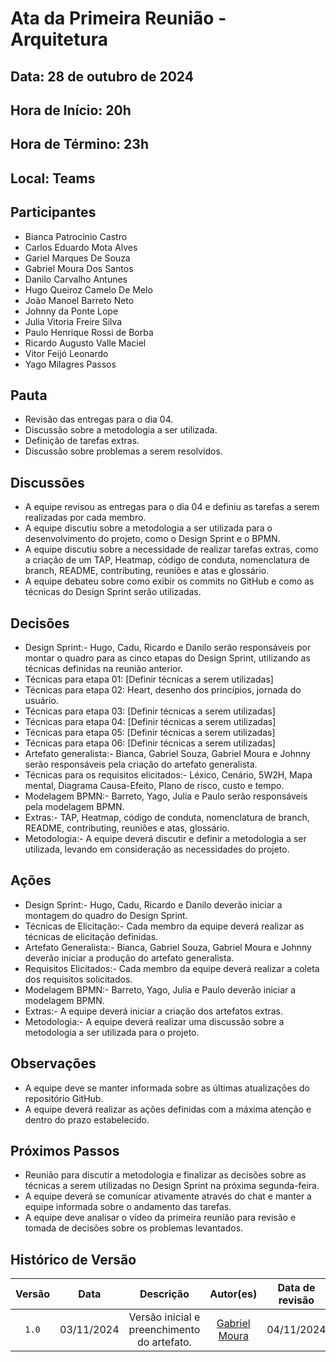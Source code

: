 # Ata da Primeira Reunião - Arquitetura

## Data: 28 de outubro de 2024

## Hora de Início: 20h

## Hora de Término: 23h

## Local: Teams

## Participantes

- Bianca Patrocínio Castro
- Carlos Eduardo Mota Alves
- Gariel Marques De Souza
- Gabriel Moura Dos Santos
- Danilo Carvalho Antunes
- Hugo Queiroz Camelo De Melo
- João Manoel Barreto Neto
- Johnny da Ponte Lope
- Julia Vitoria Freire Silva
- Paulo Henrique Rossi de Borba
- Ricardo Augusto Valle Maciel
- Vitor Feijó Leonardo
- Yago Milagres Passos

## Pauta

- Revisão das entregas para o dia 04.
- Discussão sobre a metodologia a ser utilizada.
- Definição de tarefas extras.
- Discussão sobre problemas a serem resolvidos.

## Discussões

- A equipe revisou as entregas para o dia 04 e definiu as tarefas a serem realizadas por cada membro.
- A equipe discutiu sobre a metodologia a ser utilizada para o desenvolvimento do projeto, como o Design Sprint e o BPMN.
- A equipe discutiu sobre a necessidade de realizar tarefas extras, como a criação de um TAP, Heatmap, código de conduta, nomenclatura de branch, README, contributing, reuniões e atas e glossário.
- A equipe debateu sobre como exibir os commits no GitHub e como as técnicas do Design Sprint serão utilizadas.

## Decisões

- Design Sprint:- Hugo, Cadu, Ricardo e Danilo serão responsáveis por montar o quadro para as cinco etapas do Design Sprint, utilizando as técnicas definidas na reunião anterior.
- Técnicas para etapa 01: [Definir técnicas a serem utilizadas]
- Técnicas para etapa 02:  Heart, desenho dos princípios, jornada do usuário.
- Técnicas para etapa 03: [Definir técnicas a serem utilizadas]
- Técnicas para etapa 04: [Definir técnicas a serem utilizadas]
- Técnicas para etapa 05: [Definir técnicas a serem utilizadas]
- Técnicas para etapa 06: [Definir técnicas a serem utilizadas]
- Artefato generalista:- Bianca, Gabriel Souza, Gabriel Moura e Johnny serão responsáveis pela criação do artefato generalista.
- Técnicas para os requisitos elicitados:- Léxico, Cenário, 5W2H, Mapa mental, Diagrama Causa-Efeito, Plano de risco, custo e tempo.
- Modelagem BPMN:- Barreto, Yago, Julia e Paulo serão responsáveis pela modelagem BPMN.
- Extras:- TAP, Heatmap, código de conduta, nomenclatura de branch, README, contributing, reuniões e atas, glossário.
- Metodologia:- A equipe deverá discutir e definir a metodologia a ser utilizada, levando em consideração as necessidades do projeto.

## Ações

- Design Sprint:- Hugo, Cadu, Ricardo e Danilo deverão iniciar a montagem do quadro do Design Sprint.
- Técnicas de Elicitação:- Cada membro da equipe deverá realizar as técnicas de elicitação definidas.
- Artefato Generalista:- Bianca, Gabriel Souza, Gabriel Moura e Johnny deverão iniciar a produção do artefato generalista.
- Requisitos Elicitados:-  Cada membro da equipe deverá realizar a coleta dos requisitos solicitados.
- Modelagem BPMN:- Barreto, Yago, Julia e Paulo deverão iniciar a modelagem BPMN.
- Extras:- A equipe deverá iniciar a criação dos artefatos extras.
- Metodologia:- A equipe deverá realizar uma discussão sobre a metodologia a ser utilizada para o projeto.

## Observações

- A equipe deve se manter informada sobre as últimas atualizações do repositório GitHub.
- A equipe deverá realizar as ações definidas com a máxima atenção e dentro do prazo estabelecido.

## Próximos Passos

* Reunião para discutir a metodologia e finalizar as decisões sobre as técnicas a serem utilizadas no Design Sprint na próxima segunda-feira.
* A equipe deverá se comunicar ativamente através do chat e manter a equipe informada sobre o andamento das tarefas.
* A equipe deve analisar o vídeo da primeira reunião para revisão e tomada de decisões sobre os problemas levantados. 

## Histórico de Versão
| Versão | Data | Descrição | Autor(es) | Data de revisão | Revisor(es) |
| :-: | :-: | :-: | :-: | :-: | :-: |
| `1.0` | 03/11/2024 | Versão inicial e preenchimento do artefato. | [Gabriel Moura](https://github.com/GabrielMS00) |  04/11/2024  |  [João Barreto](https://github.com/JoaoBarreto03)  |
